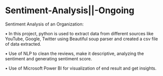 # Sentiment-Analysis||-Ongoing

Sentiment Analysis of an Organization:

•	In this project, python is used to extract data from different sources like YouTube, Google, Twitter using Beautiful soup parser and created a csv file of data extracted.

•	Use of NLP to clean the reviews, make it descriptive, analyzing the sentiment and generating sentiment score.

•	Use of Microsoft Power BI for visualization of end result and get insights.
